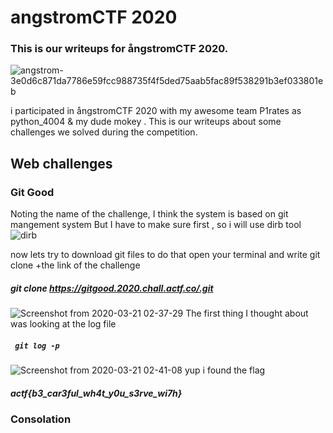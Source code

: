 # angstromCTF 2020
### This is our writeups for ångstromCTF 2020.
![angstrom-3e0d6c871da7786e59fcc988735f4f5ded75aab5fac89f538291b3ef033801eb](https://user-images.githubusercontent.com/36403473/77215806-d4b45380-6b1e-11ea-8853-b9539e6bc4d0.png)

i participated in ångstromCTF 2020 with my awesome team P1rates as python_4004 & my dude mokey  . This is our writeups about some challenges we solved during the competition.

## Web challenges 
### Git Good
 Noting the name of the challenge, I think the system is based on git mangement system 
 But I have to make sure first , so i will use dirb tool
![dirb](https://user-images.githubusercontent.com/36403473/77215204-85205880-6b1b-11ea-9ca2-a46a3b8c8347.png)

now lets try to download git files 
to do that open your terminal and write 
git clone +the link of the challenge 
##### git clone https://gitgood.2020.chall.actf.co/.git 
![Screenshot from 2020-03-21 02-37-29](https://user-images.githubusercontent.com/36403473/77215565-5f944e80-6b1d-11ea-9f41-b7f8d0feba48.png)
The first thing I thought about was looking at the log file
##### <code> <b>git log -p</b> </code>
![Screenshot from 2020-03-21 02-41-08](https://user-images.githubusercontent.com/36403473/77215657-037dfa00-6b1e-11ea-8edf-e4d6b2588f11.png)
yup i found the flag 
##### actf{b3_car3ful_wh4t_y0u_s3rve_wi7h}
### Consolation
